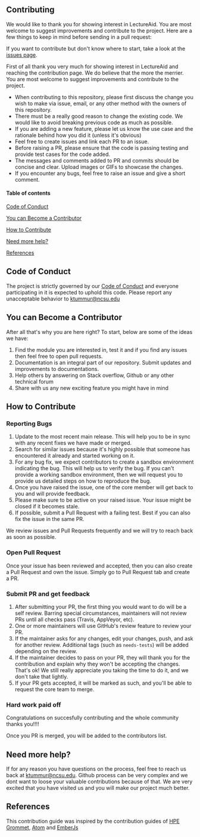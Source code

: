 ## Contributing
We would like to thank you for showing interest in LectureAid. You are most welcome to suggest improvements and contribute to the project. Here are a few things to keep in mind before sending in a pull request:

If you want to contribute but don't know where to start, take a look at the [issues page](https://github.com/NCSU-Group7-SE2021/CSC510_Project_LectureAid/issues).

First of all thank you very much for showing interest in LectureAid and reaching the contribution page. We do believe that the more the merrier. You are most welcome to suggest improvements and contribute to the project. 

* When contributing to this repository, please first discuss the change you wish to make via issue, email, or any other method with the owners of this repository.
* There must be a really good reason to change the existing code. We would like to avoid breaking previous code as much as possible.
* If you are adding a new feature, please let us know the use case and the rationale behind how you did it (unless it's obvious)
* Feel free to create issues and link each PR to an issue. 
* Before raising a PR, please ensure that the code is passing testing and provide test cases for the code added.
* The messages and comments added to PR and commits should be concise and clear. Upload images or GIFs to showcase the changes.
* If you encounter any bugs, feel free to raise an issue and give a short comment.

#### Table of contents
[Code of Conduct](#code-of-conduct)

[You can Become a Contributor](#you-can-become-a-contributor)

[How to Contribute](#how-to-contribute)

[Need more help?](#need-more-help)

[References](#references)

## Code of Conduct
The project is strictly governed by our [Code of Conduct](CODE_OF_CONDUCT.md) and everyone participating in it is expected to uphold this code. 
Please report any unacceptable behavior to [ktummur@ncsu.edu](mailto:ktummur@ncsu.edu)

## You can Become a Contributor
After all that's why you are here right? To start, below are some of the ideas we have:

1. Find the module you are interested in, test it and if you find any issues then feel free to open pull requests.
2. Documentation is an integral part of our repository. Submit updates and improvements to documentations.
3. Help others by answering on Stack overflow, Github or any other technical forum
4. Share with us any new exciting feature you might have in mind 

## How to Contribute

### Reporting Bugs

1. Update to the most recent main release. This will help you to be in sync with any recent fixes we have made or merged.
2. Search for similar issues because it's highly possible that someone has encountered it already and started working on it.
3. For any bug fix, we expect contributors to create a sandbox environment indicating the bug. This will help us to verify the bug. If you can't provide a working sandbox environment, then we will request you to provide us detailed steps on how to reproduce the bug.
4. Once you have raised the issue, one of the core member will get back to you and will provide feedback.
5. Please make sure to be active on your raised issue. Your issue might be closed if it becomes stale.
6. If possible, submit a Pull Request with a failing test. Best if you can also fix the issue in the same PR.

We review issues and Pull Requests frequently and we will try to reach back as soon as possible.

### Open Pull Request

Once your issue has been reviewed and accepted, then you can also create a Pull Request and own the issue. Simply go to Pull Request tab and create a PR.

### Submit PR and get feedback

1. After submitting your PR, the first thing you would want to do will be a self review. Barring special circumstances, maintainers will not review PRs until all checks pass (Travis, AppVeyor, etc).
2. One or more maintainers will use GitHub's review feature to review your PR.
3. If the maintainer asks for any changes, edit your changes, push, and ask for another review. Additional tags (such as `needs-tests`) will be added depending on the review.
4. If the maintainer decides to pass on your PR, they will thank you for the contribution and explain why they won't be accepting the changes. That's ok! We still really appreciate you taking the time to do it, and we don't take that lightly.
5. If your PR gets accepted, it will be marked as such, and you'll be able to request the core team to merge.

### Hard work paid off

Congratulations on succesfully contributing and the whole community thanks you!!!!

Once you PR is merged, you will be added to the contributors list.


## Need more help?

If for any reason you have questions on the process, feel free to reach us back at [ktummur@ncsu.edu](mailto:ktummur@ncsu.edu). Github process can be very complex and we dont want to loose your valuable contributions because of that. We are very excited that you have visited us and you will make our project much better.

## References

This contribution guide was inspired by the contribution guides of [HPE Grommet], [Atom] and [EmberJs]

[HPE Grommet]:https://github.com/grommet/grommet
[Atom]:https://github.com/atom/atom
[EmberJs]:https://github.com/emberjs/ember.js
[weallcontribute]:https://github.com/WeAllJS/weallcontribute